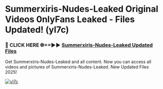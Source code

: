 # Summerxiris-Nudes-Leaked Original Videos 0nlyFans Leaked - Files Updated! (yl7c)

<h3>🔴 CLICK HERE 🌐==►► <a href="https://tinyurl.com/5h6xmrr3" rel="nofollow">Summerxiris-Nudes-Leaked Updated Files</a></h3>

Get Summerxiris-Nudes-Leaked and all content. Now you can access all videos and pictures of Summerxiris-Nudes-Leaked. New Updated Files 2025!

[![yl7c](https://i.imgur.com/KVD873Z.gif)](https://tinyurl.com/5h6xmrr3)
